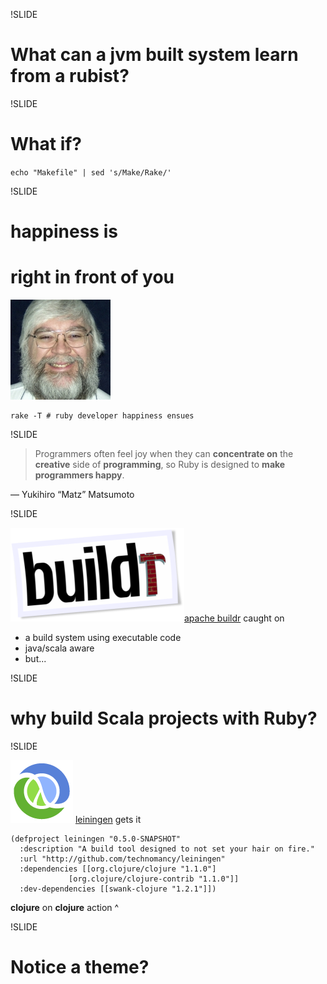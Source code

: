 !SLIDE

# What can a jvm built system learn from a **rubist**?

!SLIDE

# What **if**?

`echo "Makefile" | sed 's/Make/Rake/'`

!SLIDE

# **happiness** is
# right in front of you

![jim](host-lang/jim-weirich.jpg)

    rake -T # ruby developer happiness ensues

!SLIDE

> Programmers often feel joy when they can **concentrate on** the **creative** side of **programming**, so Ruby is designed to **make programmers happy**.

&mdash; Yukihiro “Matz” Matsumoto

!SLIDE

![buildr](host-lang/buildr.png)[apache buildr](http://buildr.apache.org/) caught on

* a build system using executable code
* java/scala aware
* but...

!SLIDE

# why build **Scala** projects with **Ruby**?

!SLIDE

![clojure](host-lang/clojure-icon.gif) [leiningen](https://github.com/technomancy/leiningen/blob/master/README.md#readme) gets it

    (defproject leiningen "0.5.0-SNAPSHOT"
      :description "A build tool designed to not set your hair on fire."
      :url "http://github.com/technomancy/leiningen"
      :dependencies [[org.clojure/clojure "1.1.0"]
                 [org.clojure/clojure-contrib "1.1.0"]]
      :dev-dependencies [[swank-clojure "1.2.1"]])

**clojure** on **clojure** action ^

!SLIDE

# Notice a theme?
